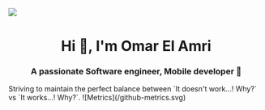 ![](https://komarev.com/ghpvc/?username=omaarelamri&color=brightgreen&style=plastic) <br>
<h1 align="center">Hi 👋, I'm Omar El Amri</h1>
<h3 align="center">A passionate Software engineer, Mobile developer 📱</h3>
Striving to maintain the perfect balance between `It doesn't work...! Why?` vs `It works...! Why?`. 
![Metrics](/github-metrics.svg) 




